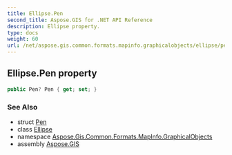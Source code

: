 ```yaml
---
title: Ellipse.Pen
second_title: Aspose.GIS for .NET API Reference
description: Ellipse property. 
type: docs
weight: 60
url: /net/aspose.gis.common.formats.mapinfo.graphicalobjects/ellipse/pen/
---
```

## Ellipse.Pen property

```csharp
public Pen? Pen { get; set; }
```

### See Also

* struct [Pen](../../../aspose.gis.common.formats.mapinfo.styling/pen/)
* class [Ellipse](../)
* namespace [Aspose.Gis.Common.Formats.MapInfo.GraphicalObjects](../../ellipse/)
* assembly [Aspose.GIS](../../../)


